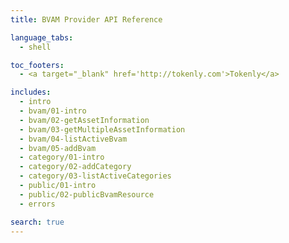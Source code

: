 ```yaml
---
title: BVAM Provider API Reference

language_tabs:
  - shell

toc_footers:
  - <a target="_blank" href='http://tokenly.com'>Tokenly</a>

includes:
  - intro
  - bvam/01-intro
  - bvam/02-getAssetInformation
  - bvam/03-getMultipleAssetInformation
  - bvam/04-listActiveBvam
  - bvam/05-addBvam
  - category/01-intro
  - category/02-addCategory
  - category/03-listActiveCategories
  - public/01-intro
  - public/02-publicBvamResource
  - errors

search: true
---
```

